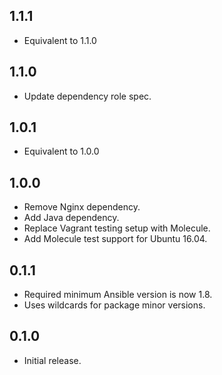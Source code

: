 ## 1.1.1

- Equivalent to 1.1.0

## 1.1.0

- Update dependency role spec.


## 1.0.1

- Equivalent to 1.0.0

## 1.0.0

- Remove Nginx dependency.
- Add Java dependency.
- Replace Vagrant testing setup with Molecule.
- Add Molecule test support for Ubuntu 16.04.

## 0.1.1

- Required minimum Ansible version is now 1.8.
- Uses wildcards for package minor versions.

## 0.1.0

- Initial release.
